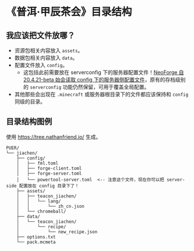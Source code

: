 # 《普洱·甲辰茶会》目录结构

## 我应该把文件放哪？

  - 资源包相关内容放入 `assets`。
  - 数据包相关内容放入 `data`。
  - 配置文件放入 `config`。
    - 这包括此前需要放在 serverconfig 下的服务器配置文件！[NeoForge 自 20.4.21-beta 始会读取 config 下的服务器侧配置文件](https://github.com/neoforged/NeoForge/pull/376)，原有的存档级别的 `serverconfig` 功能仍然保留，可用于覆盖全局配置。
  - 其他那些会出现在 `.minecraft` 或服务器根目录下的文件都应该保持和 `config` 同级的目录。

## 目录结构图例

使用 https://tree.nathanfriend.io/ 生成。

```
PUER/
└── jiachen/
    ├── config/ 
    │   ├── fml.toml
    │   ├── forge-client.toml
    │   ├── forge-server.toml
    │   └── powertool-server.toml  <-- 注意这个文件，现在你可以把 server-side 配置放在 config 目录下了！
    ├── assets/
    │   ├── teacon_jiachen/
    │   │   └── lang/
    │   │       └── zh_cn.json
    │   └── chromeball/
    ├── data/
    │   └── teacon_jiachen/
    │       └── recipe/
    │           └── new_recipe.json
    ├── options.txt
    └── pack.mcmeta
```
